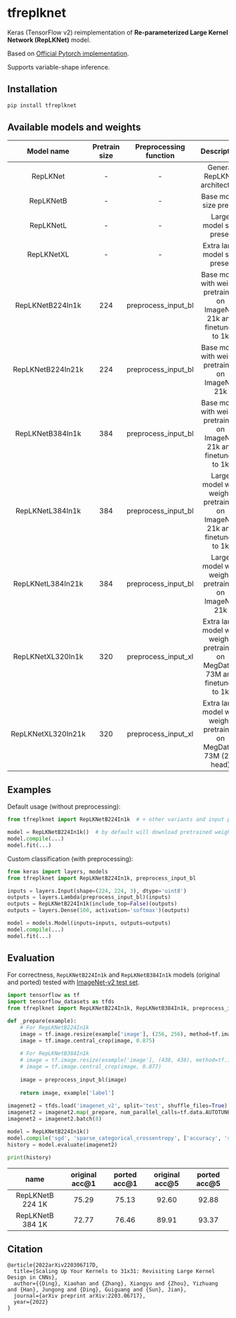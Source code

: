 # tfreplknet

Keras (TensorFlow v2) reimplementation of **Re-parameterized Large Kernel Network (RepLKNet)** model.

Based on [Official Pytorch implementation](https://github.com/DingXiaoH/RepLKNet-pytorch).

Supports variable-shape inference.

## Installation

```bash
pip install tfreplknet
```

## Available models and weights

| Model name | Pretrain size | Preprocessing function | Description |
| :---: | :---: | :---: | :---: |
| RepLKNet | - | - | General RepLKNet architecture |
| RepLKNetB | - | - | Base model size preset |
| RepLKNetL | - | - | Large model size preset |
| RepLKNetXL | - | - | Extra large model size preset |
| RepLKNetB224In1k | 224 | preprocess_input_bl | Base model with weighs pretrained on ImageNet 21k and finetuned to 1k |
| RepLKNetB224In21k | 224 | preprocess_input_bl | Base model with weighs pretrained on ImageNet 21k |
| RepLKNetB384In1k | 384 | preprocess_input_bl | Base model with weighs pretrained on ImageNet 21k and finetuned to 1k |
| RepLKNetL384In1k | 384 | preprocess_input_bl | Large model with weighs pretrained on ImageNet 21k and finetuned to 1k |
| RepLKNetL384In21k | 384 | preprocess_input_bl | Large model with weighs pretrained on ImageNet 21k |
| RepLKNetXL320In1k | 320 | preprocess_input_xl | Extra large model with weighs pretrained on MegData-73M and finetuned to 1k |
| RepLKNetXL320In21k | 320 | preprocess_input_xl | Extra large model with weighs pretrained on MegData-73M (21k head) |


## Examples

Default usage (without preprocessing):

```python
from tfreplknet import RepLKNetB224In1k  # + other variants and input preprocessing (see table above)

model = RepLKNetB224In1k()  # by default will download pretrained weights
model.compile(...)
model.fit(...)
```

Custom classification (with preprocessing):

```python
from keras import layers, models
from tfreplknet import RepLKNetB224In1k, preprocess_input_bl

inputs = layers.Input(shape=(224, 224, 3), dtype='uint8')
outputs = layers.Lambda(preprocess_input_bl)(inputs)
outputs = RepLKNetB224In1k(include_top=False)(outputs)
outputs = layers.Dense(100, activation='softmax')(outputs)

model = models.Model(inputs=inputs, outputs=outputs)
model.compile(...)
model.fit(...)
```

## Evaluation

For correctness, `RepLKNetB224In1k` and `RepLKNetB384In1k` models (original and ported) tested
with [ImageNet-v2 test set](https://www.tensorflow.org/datasets/catalog/imagenet_v2).

```python
import tensorflow as tf
import tensorflow_datasets as tfds
from tfreplknet import RepLKNetB224In1k, RepLKNetB384In1k, preprocess_input_bl

def _prepare(example):
    # For RepLKNetB224In1k
    image = tf.image.resize(example['image'], (256, 256), method=tf.image.ResizeMethod.BICUBIC)
    image = tf.image.central_crop(image, 0.875)
    
    # For RepLKNetB384In1k
    # image = tf.image.resize(example['image'], (438, 438), method=tf.image.ResizeMethod.BICUBIC)
    # image = tf.image.central_crop(image, 0.877)
    
    image = preprocess_input_bl(image)
    
    return image, example['label']
    
imagenet2 = tfds.load('imagenet_v2', split='test', shuffle_files=True)
imagenet2 = imagenet2.map(_prepare, num_parallel_calls=tf.data.AUTOTUNE)
imagenet2 = imagenet2.batch(8)

model = RepLKNetB224In1k()
model.compile('sgd', 'sparse_categorical_crossentropy', ['accuracy', 'sparse_top_k_categorical_accuracy'])
history = model.evaluate(imagenet2)

print(history)
```

| name | original acc@1 | ported acc@1 | original acc@5 | ported acc@5 |
| :---: | :---: | :---: | :---: | :---: |
| RepLKNetB 224 1K | 75.29 | 75.13 | 92.60 | 92.88 |
| RepLKNetB 384 1K | 72.77 | 76.46 | 89.91 | 93.37 |

## Citation

```
@article{2022arXiv220306717D,
  title={Scaling Up Your Kernels to 31x31: Revisiting Large Kernel Design in CNNs},
  author={{Ding}, Xiaohan and {Zhang}, Xiangyu and {Zhou}, Yizhuang and {Han}, Jungong and {Ding}, Guiguang and {Sun}, Jian},
  journal={arXiv preprint arXiv:2203.06717},
  year={2022}
}
